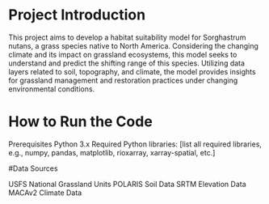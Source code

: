 # Project Introduction

This project aims to develop a habitat suitability model for Sorghastrum nutans, a grass species native to North America. Considering the changing climate and its impact on grassland ecosystems, this model seeks to understand and predict the shifting range of this species. Utilizing data layers related to soil, topography, and climate, the model provides insights for grassland management and restoration practices under changing environmental conditions.

# How to Run the Code

Prerequisites
Python 3.x
Required Python libraries: [list all required libraries, e.g., numpy, pandas, matplotlib, rioxarray, xarray-spatial, etc.]

#Data Sources

USFS National Grassland Units
POLARIS Soil Data
SRTM Elevation Data
MACAv2 Climate Data

